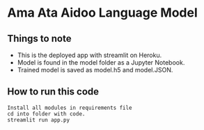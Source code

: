 
# Ama Ata Aidoo Language Model


## Things to note
- This is the deployed app with streamlit on Heroku.
- Model is found in the model folder as a Jupyter Notebook.
- Trained model is saved as model.h5 and model.JSON.
 

## How to run this code
```
Install all modules in requirements file
cd into folder with code.
streamlit run app.py
```
